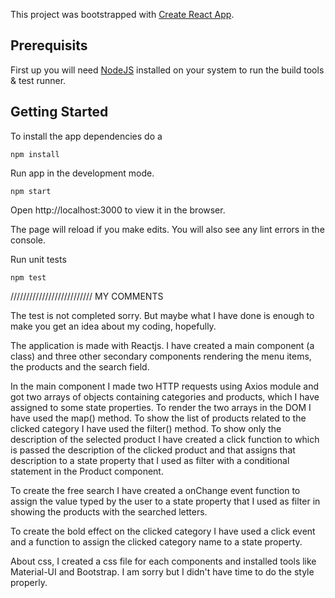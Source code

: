 This project was bootstrapped with [Create React App](https://github.com/facebookincubator/create-react-app).

## Prerequisits

First up you will need [NodeJS](https://nodejs.org/en/) installed on your system to run the build tools & test runner.


## Getting Started

To install the app dependencies do a
```
npm install
```


Run app in the development mode.
```
npm start
```
Open http://localhost:3000 to view it in the browser.

The page will reload if you make edits.
You will also see any lint errors in the console.

Run unit tests
```
npm test
```


//////////////////////////
MY COMMENTS

The test is not completed sorry. But maybe what I have done is enough to make you get an idea about my coding, hopefully.

The application is made with Reactjs.
I have created a main component (a class) and three other secondary components rendering the menu items, the products and the search field.

In the main component I made two HTTP requests using Axios module and got two arrays of objects containing categories and products, which I have assigned to some state properties.
To render the two arrays in the DOM I have used the map() method.
To show the list of products related to the clicked category I have used the filter() method.
To show only the description of the selected product I have created a click function to which is passed the description of the clicked product and that assigns that description to a state property that I used as filter with a conditional statement in the Product component.

To create the free search I have created a onChange event function to assign the value typed by the user to a state property that I used as filter in showing the products with the searched letters.

To create the bold effect on the clicked category I have used a click event and a function to assign the clicked category name to a state property.

About css, I created a css file for each components and installed tools like Material-UI and Bootstrap.
I am sorry but I didn't have time to do the style properly.


